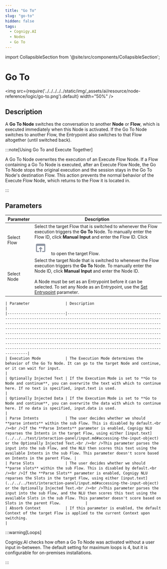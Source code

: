 ```yaml
---
title: "Go To" 
slug: "go-to" 
hidden: false 
tags:
  - Cognigy.AI
  - Nodes
  - Go To
---
```

import CollapsibleSection from '@site/src/components/CollapsibleSection';


# Go To

<img src={require('../../../../../static/img/_assets/ai/resource/node-reference/logic/go-to.png').default} width="50%" />

## Description

A **Go To Node** switches the conversation to another **Node** or **Flow**, which is executed immediately when this Node is activated. If the Go To Node switches to another Flow, the Entrypoint also switches to that Flow altogether (until switched back).

:::note[Using Go To and Execute Together]

  A Go To Node overwrites the execution of an Execute Flow Node. If a Flow containing a Go To Node is executed, after an Execute Flow Node, the Go To Node stops the original execution and the session stays in the Go To Node's destination Flow. This action prevents the normal behavior of the Execute Flow Node, which returns to the Flow it is located in.

:::


## Parameters

| Parameter   | Description                                                                                                                                                                                                                                                                                                                                                      |
|-------------|------------------------------------------------------------------------------------------------------------------------------------------------------------------------------------------------------------------------------------------------------------------------------------------------------------------------------------------------------------------|
| Select Flow | Select the target Flow that is switched to whenever the Flow execution triggers the **Go To** Node. To manually enter the Flow ID, click **Manual Input** and enter the Flow ID. Click ![target-flow](../../../../../static/img/_assets/icons/target-flow.svg) to open the target Flow.                                                                          |
| Select Node | Select the target Node that is switched to whenever the Flow execution triggers the **Go To** Node. To manually enter the Node ID, click **Manual Input** and enter the Node ID. <br /><br />A Node must be set as an Entrypoint before it can be selected. To set any Node as an Entrypoint, use the [Set Entrypoint](../../nodes/overview.md) parameter. |

<CollapsibleSection title="Advanced">

    | Parameter                | Description                                                                                                                                                                                                                                                                                                                                                                                                                                                                                                                                                  |
    |--------------------------|--------------------------------------------------------------------------------------------------------------------------------------------------------------------------------------------------------------------------------------------------------------------------------------------------------------------------------------------------------------------------------------------------------------------------------------------------------------------------------------------------------------------------------------------------------------|
    | Execution Mode           | The Execution Mode determines the behavior of the Go To Node. It can go to the target Node and continue, or it can wait for input.                                                                                                                                                                                                                                                                                                                                                                                                                           |
    | Optionally Injected Text | If the Execution Mode is set to **Go to Node and continue**, you can overwrite the text with which to continue here. If no text is specified, input.text is used.                                                                                                                                                                                                                                                                                                                                                                                            |
    | Optionally Injected Data | If the Execution Mode is set to **Go to Node and continue**, you can overwrite the data with which to continue here. If no data is specified, input.data is used.                                                                                                                                                                                                                                                                                                                                                                                            |
    | Parse Intents            | The user decides whether we should **parse intents** within the sub Flow. This is disabled by default.<br /><br />If the **Parse Intents** parameter is enabled, Cognigy NLU reparses the Intents in the target Flow, using either [input.text](../../../test/interaction-panel/input.md#accessing-the-input-object) or the Optionally Injected Text.<br /><br />This parameter parses the input into the sub Flow, and the NLU then scores this text using the available Intents in the sub Flow. This parameter doesn't score based on Intents in the parent Flow. |
    | Parse Slots              | The user decides whether we should **parse slots** within the sub Flow. This is disabled by default.<br /><br />If the **Parse Slots** parameter is enabled, Cognigy NLU reparses the Slots in the target Flow, using either [input.text](../../../test/interaction-panel/input.md#accessing-the-input-object) or the Optionally Injected Text.<br /><br />This parameter parses the input into the sub Flow, and the NLU then scores this text using the available Slots in the sub Flow. This parameter doesn't score based on Slots in the parent Flow.           |
    | Absorb Context           | If this parameter is enabled, the default Context of the target Flow is applied to the current Context upon switching.                                                                                                                                                                                                                                                                                                                                                                                                                                       |

</CollapsibleSection>


:::warning[Loops]

  Cognigy.AI checks how often a Go To Node was activated without a user input in-between. The default setting for maximum loops is 4, but it is configurable for on-premises installations.

:::

